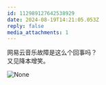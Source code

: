 ```yaml
---
id: 112989127642538929
date: 2024-08-19T14:21:05.053Z
reply: false
media_attachments: 1
---
```


网易云音乐故障是这么个回事吗？  
又见降本增笑。

![None](https://files.e5n.cc/media_attachments/files/112/989/126/940/616/055/original/c12d97fa581b4b8d.jpg)
